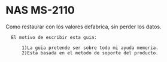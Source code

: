 #                NAS MS-2110
 Como restaurar con los valores defabrica, sin perder los datos.

      El motivo de escribir esta guia:
  
          1)La guia pretende ser sobre todo mi ayuda memoria.
          2)Esta basada en el metodo de soporte del producto. 

   
